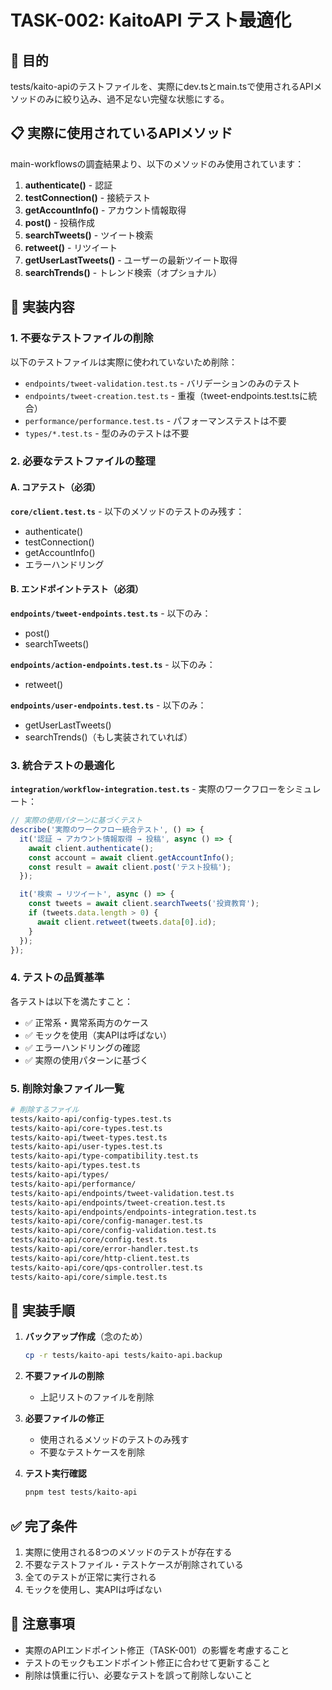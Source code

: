 # TASK-002: KaitoAPI テスト最適化

## 🎯 目的
tests/kaito-apiのテストファイルを、実際にdev.tsとmain.tsで使用されるAPIメソッドのみに絞り込み、過不足ない完璧な状態にする。

## 📋 実際に使用されているAPIメソッド

main-workflowsの調査結果より、以下のメソッドのみ使用されています：

1. **authenticate()** - 認証
2. **testConnection()** - 接続テスト  
3. **getAccountInfo()** - アカウント情報取得
4. **post()** - 投稿作成
5. **searchTweets()** - ツイート検索
6. **retweet()** - リツイート
7. **getUserLastTweets()** - ユーザーの最新ツイート取得
8. **searchTrends()** - トレンド検索（オプショナル）

## 🔧 実装内容

### 1. 不要なテストファイルの削除

以下のテストファイルは実際に使われていないため削除：
- `endpoints/tweet-validation.test.ts` - バリデーションのみのテスト
- `endpoints/tweet-creation.test.ts` - 重複（tweet-endpoints.test.tsに統合）
- `performance/performance.test.ts` - パフォーマンステストは不要
- `types/*.test.ts` - 型のみのテストは不要

### 2. 必要なテストファイルの整理

#### A. コアテスト（必須）
**`core/client.test.ts`** - 以下のメソッドのテストのみ残す：
- authenticate()
- testConnection()
- getAccountInfo()
- エラーハンドリング

#### B. エンドポイントテスト（必須）
**`endpoints/tweet-endpoints.test.ts`** - 以下のみ：
- post()
- searchTweets()

**`endpoints/action-endpoints.test.ts`** - 以下のみ：
- retweet()

**`endpoints/user-endpoints.test.ts`** - 以下のみ：
- getUserLastTweets()
- searchTrends()（もし実装されていれば）

### 3. 統合テストの最適化

**`integration/workflow-integration.test.ts`** - 実際のワークフローをシミュレート：
```typescript
// 実際の使用パターンに基づくテスト
describe('実際のワークフロー統合テスト', () => {
  it('認証 → アカウント情報取得 → 投稿', async () => {
    await client.authenticate();
    const account = await client.getAccountInfo();
    const result = await client.post('テスト投稿');
  });

  it('検索 → リツイート', async () => {
    const tweets = await client.searchTweets('投資教育');
    if (tweets.data.length > 0) {
      await client.retweet(tweets.data[0].id);
    }
  });
});
```

### 4. テストの品質基準

各テストは以下を満たすこと：
- ✅ 正常系・異常系両方のケース
- ✅ モックを使用（実APIは呼ばない）
- ✅ エラーハンドリングの確認
- ✅ 実際の使用パターンに基づく

### 5. 削除対象ファイル一覧

```bash
# 削除するファイル
tests/kaito-api/config-types.test.ts
tests/kaito-api/core-types.test.ts
tests/kaito-api/tweet-types.test.ts
tests/kaito-api/user-types.test.ts
tests/kaito-api/type-compatibility.test.ts
tests/kaito-api/types.test.ts
tests/kaito-api/types/
tests/kaito-api/performance/
tests/kaito-api/endpoints/tweet-validation.test.ts
tests/kaito-api/endpoints/tweet-creation.test.ts
tests/kaito-api/endpoints/endpoints-integration.test.ts
tests/kaito-api/core/config-manager.test.ts
tests/kaito-api/core/config-validation.test.ts
tests/kaito-api/core/config.test.ts
tests/kaito-api/core/error-handler.test.ts
tests/kaito-api/core/http-client.test.ts
tests/kaito-api/core/qps-controller.test.ts
tests/kaito-api/core/simple.test.ts
```

## 🔧 実装手順

1. **バックアップ作成**（念のため）
   ```bash
   cp -r tests/kaito-api tests/kaito-api.backup
   ```

2. **不要ファイルの削除**
   - 上記リストのファイルを削除

3. **必要ファイルの修正**
   - 使用されるメソッドのテストのみ残す
   - 不要なテストケースを削除

4. **テスト実行確認**
   ```bash
   pnpm test tests/kaito-api
   ```

## ✅ 完了条件

1. 実際に使用される8つのメソッドのテストが存在する
2. 不要なテストファイル・テストケースが削除されている
3. 全てのテストが正常に実行される
4. モックを使用し、実APIは呼ばない

## 📌 注意事項

- 実際のAPIエンドポイント修正（TASK-001）の影響を考慮すること
- テストのモックもエンドポイント修正に合わせて更新すること
- 削除は慎重に行い、必要なテストを誤って削除しないこと